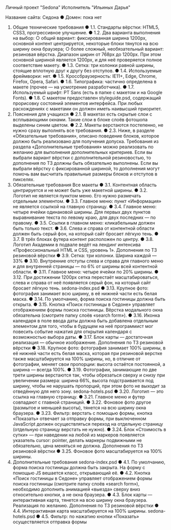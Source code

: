 Личный проект "Sedona"
Исполнитель "Ильиных Дарья"

Название сайта: Седона
● Домен: пока нет
1. Общие технические требования
● 1.1. Стандарты вёрстки: HTML5, CSS3, прогрессивное улучшение.
● 1.2. Два варианта выполнения на выбор:
○ общий вариант: фиксированная ширина 1200px, основной контент
центрируется, некоторые блоки тянутся на всю ширину окна браузера;
○ более сложный, необязательный вариант: резиновая вёрстка. Диапазон
ширин от 768px до 1200px. При этом основной шириной является 1200px, и
для неё проверяется полное соответствие макету.
● 1.3. Сетка: три колонки равной ширины, стоящие вплотную друг к другу без
отступов.
● 1.4. Используемые фреймворки: нет.
● 1.5. Кроссбраузерность: IE11+, Edge, Chrome, Firefox, Opera, Safari.
● 1.6. Типографика: частично определена в макете (прочее — на усмотрение
разработчика).
● 1.7. Используемый шрифт: PT Sans (есть в папке с макетом и на Google Fonts).
● 1.8. С макетом предоставлен styleguide.psd, содержащий прорисовку состояний
элементов интерфейса. При любых расхождениях с макетами он должен иметь
наивысший приоритет.
2. Пояснения для учащихся
● 2.1. В макетах есть скрытые слои с всплывающими окнами. Такие слои в блоке
слоёв фотошопа выделены синим цветом.
● 2.2. Макеты верстаются постепенно, не нужно сразу выполнять все требования.
● 2.3. Ниже, в разделе «Обязательные требования», описано поведение блоков,
которое должно быть реализовано для получения допуска. Требования из раздела
«Дополнительные требования» можно реализовать по желанию для выполнения
дополнительных критериев. Если вы выбрали вариант вёрстки с дополнительной
резиновостью, то дополнения по ТЗ должны быть обязательно выполнены. Если
вы выбрали вёрстку с фиксированной шириной, то дополнения могут помочь вам
высчитать правильные размеры блоков и отступов в пикселях.
3. Обязательные требования
Все макеты
● 3.1. Контентная область центрируется и не может быть уже макетной ширины.
● 3.2. Логотип не является пунктом меню. Его нужно размечать отдельным
элементом.
● 3.3. Главное меню: пункт «Информация» не является ссылкой на главную
страницу.
● 3.4. Главное меню: четыре ячейки одинаковой ширины. Для первых двух пунктов
выравнивание текста по левому краю, для двух последних — по правому.
● 3.5. Ссылки в главном меню: кликабельным должен быть только текст.
● 3.6. Слева и справа от контентной области должен быть серый фон, на который
сайт бросает лёгкую тень.
● 3.7. В трёх блоках футера контент расположен по центру.
● 3.8. Логотип Академии в подвале ведёт на лендинг интенсива «Профессиональный
HTML и CSS, уровень 1».
Дополнения по ТЗ резиновой вёрстки
● 3.9. Сетка: три колонки. Ширина каждой — 33%
● 3.10. Внутренние отступы слева и справа для главного меню и для внутренней
страницы — по 6% от ширины всей контентной области.
● 3.11. Главное меню: четыре ячейки по 20% ширины.
● 3.12. При достижении 1200px сетка перестаёт масштабироваться, слева и справа
от неё появляется серый фон, на который сайт бросает лёгкую тень.
sedona-index.psd
● 3.13. Крупное фото: фотография занимает всю ширину, в её нижней части есть
белая маска.
● 3.14. По умолчанию, форма поиска гостиницы должна быть открыта.
● 3.15. Кнопка «Поиск гостиницы в Седоне» управляет отображением формы поиска
гостиницы. Вёрстка модального окна обязательна (смотрите папку слоёв «search
form»).
● 3.16. Иконка календаря в поле ввода даты должна быть добавлена отдельным
элементом для того, чтобы в будущем на неё программист мог повесить событие
нажатия для открытия календаря с возможностью выбора даты.
● 3.17. Блок карты — достаточная реализация — обычное изображение.
Дополнения по ТЗ резиновой вёрстки
● 3.18. Крупное фото: фотография занимает 100% ширины, в её нижней части есть
белая маска, которая при резиновой верстке также масштабируется на 100%
ширины, но, в отличие от фотографии, меняет свои пропорции: высота остаётся
постоянной, а ширина — всегда 100%.
● 3.19. Фотографии, занимающие по две трети ширины верстаются так, чтобы
обрезаться сверху и снизу при увеличении размера: ширина 66%, высота
подстраивается под ширину, чтобы не нарушать пропорций, при этом фото не
выходит за отведённую для него зону.
sedona-hotels.psd
● 3.20. Логотип — это ссылка на главную страницу.
● 3.21. Главное меню и футер совпадают с главной страницей.
● 3.22. Фоновое фото другое (размытое и меньшей высоты), тянется на всю ширину
окна браузера.
● 3.23. Фильтр: верстать с помощью формы, кнопка «Показать» отвечает за отправку
формы, при выключенном JavaScript должен осуществляться переход на
отдельную страницу (отдельную страницу верстать не нужно).
● 3.24. Блок «Стоимость в сутки» — при наведении на любой из маркеров
появляется указатель cursor: pointer, делать маркеры подвижными не обязательно,
цена меняться не должна.
Дополнения по ТЗ резиновой вёрстки
● 3.25. Фоновое фото масштабируется на 100% ширины.
4. Дополнительные требования
sedona-index.psd
● 4.1. По умолчанию, форма поиска гостиницы должна быть закрыта. На форму с
помощью JS вешается класс, открывающий её.
● 4.2. Кнопка «Поиск гостиницы в Седоне» управляет отображением формы поиска
гостиницы (смотрите папку слоёв «search form»), необходимо дополнить
анимацией «выезда» сверху вниз относительно кнопки, а не окна браузера.
● 4.3. Блок карты — интерактивная карта, тянется на всю ширину окна браузера.
Реализация по желанию.
Дополнения по ТЗ резиновой вёрстки
● 4.4. Интерактивная карта масштабируется на 100% ширины.
sedona-hotels.psd
● 4.5. Фильтр: по нажатию кнопки «Показать» осуществляется отправка формы
